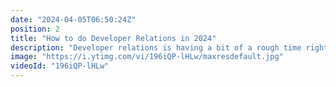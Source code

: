 ```yaml
---
date: "2024-04-05T06:50:24Z"
position: 2
title: "How to do Developer Relations in 2024"
description: "Developer relations is having a bit of a rough time right now and in this video I explain my vision on how to succeed in 2024. \n\nTL/DR: focus on developer success while they are on your platform. Set up KPIs that measure their success, so you can show impact on the potential revenue these developers might bring. \n\nFollow me here:\nWebsite: https://timbenniks.dev\nTwitter: https://twitter.com/timbenniks\nLinkedIn: https://linkedin.com/in/timbenniks\nGithub: https://github.com/timbenniks"
image: "https://i.ytimg.com/vi/196iQP-lHLw/maxresdefault.jpg"
videoId: "196iQP-lHLw"
---
```



